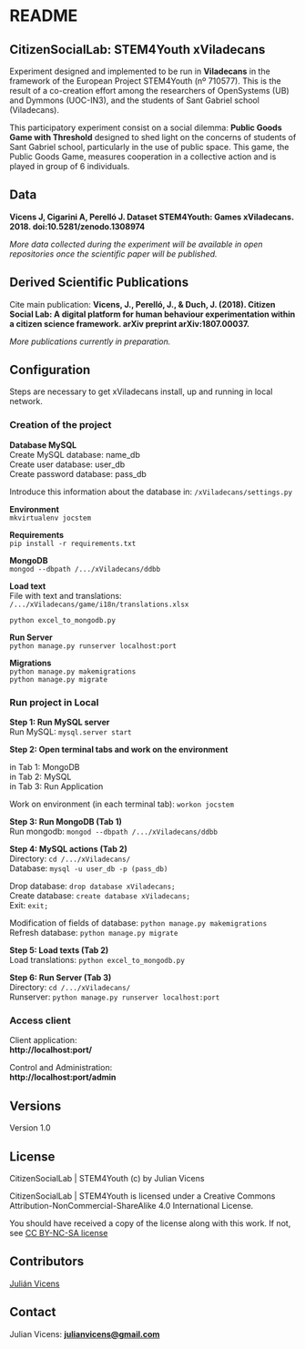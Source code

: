 # README #

## CitizenSocialLab: STEM4Youth xViladecans ##

Experiment designed and implemented to be run in **Viladecans** in the framework of the European Project STEM4Youth (nº 710577). This is the result of a co-creation effort among the researchers of OpenSystems (UB) and Dymmons (UOC-IN3), and the students of Sant Gabriel school (Viladecans).

This participatory experiment consist on a social dilemma: **Public Goods Game with Threshold** designed to shed light on the concerns of students of Sant Gabriel school, particularly in the use of public space. This game, the Public Goods Game, measures cooperation in a collective action and is played in group of 6 individuals.

## Data ##
**Vicens J, Cigarini A, Perelló J. Dataset STEM4Youth: Games xViladecans. 2018. doi:10.5281/zenodo.1308974**  

*More data collected during the experiment will be available in open repositories once the scientific paper will be published.*

## Derived Scientific Publications ##
Cite main publication: **Vicens, J., Perelló, J., & Duch, J. (2018). Citizen Social Lab: A digital platform for human behaviour experimentation within a citizen science framework. arXiv preprint arXiv:1807.00037.**

*More publications currently in preparation.*

## Configuration ##
Steps are necessary to get xViladecans install, up and running in local network.

### Creation of the project ###

__Database MySQL__  
Create MySQL database: name\_db  
Create user database: user\_db  
Create password database: pass\_db

Introduce this information about the database in: `/xViladecans/settings.py`

__Environment__   
```mkvirtualenv jocstem ```  

__Requirements__  
```pip install -r requirements.txt```

__MongoDB__  
```mongod --dbpath /.../xViladecans/ddbb```

__Load text__   
File with text and translations:  `/.../xViladecans/game/i18n/translations.xlsx`  
   
```python excel_to_mongodb.py```

__Run Server__  
```python manage.py runserver localhost:port```

__Migrations__  
```python manage.py makemigrations```  
```python manage.py migrate```  

### Run project in Local ###

__Step 1: Run MySQL server__  
Run MySQL: `mysql.server start`

__Step 2: Open terminal tabs and work on the environment__  

in Tab 1: MongoDB  
in Tab 2: MySQL  
in Tab 3: Run Application  

Work on environment (in each terminal tab): `workon jocstem`

__Step 3: Run MongoDB (Tab 1)__  
Run mongodb: `mongod --dbpath /.../xViladecans/ddbb`

__Step 4: MySQL actions (Tab 2)__  
Directory: `cd /.../xViladecans/`   
Database: `mysql -u user_db -p (pass_db)`

Drop database: `drop database xViladecans;`  
Create database: `create database xViladecans;`  
Exit: `exit;`

Modification of fields of database: `python manage.py makemigrations`  
Refresh database: `python manage.py migrate` 

__Step 5: Load texts (Tab 2)__    
Load translations: `python excel_to_mongodb.py`

__Step 6: Run Server (Tab 3)__  
Directory: `cd /.../xViladecans/`   
Runserver: `python manage.py runserver localhost:port`


### Access client ###
Client application:  
**http://localhost:port/**  
 
Control and Administration:  
**http://localhost:port/admin**

## Versions ##
Version 1.0

## License ##
CitizenSocialLab | STEM4Youth (c) by Julian Vicens

CitizenSocialLab | STEM4Youth is licensed under a
Creative Commons Attribution-NonCommercial-ShareAlike 4.0 International License.

You should have received a copy of the license along with this work. If not, see [CC BY-NC-SA license](https://creativecommons.org/licenses/by-nc-sa/4.0/)

## Contributors ##

[Julián Vicens](https://github.com/jvicens)

## Contact ##

Julian Vicens: **julianvicens@gmail.com**
